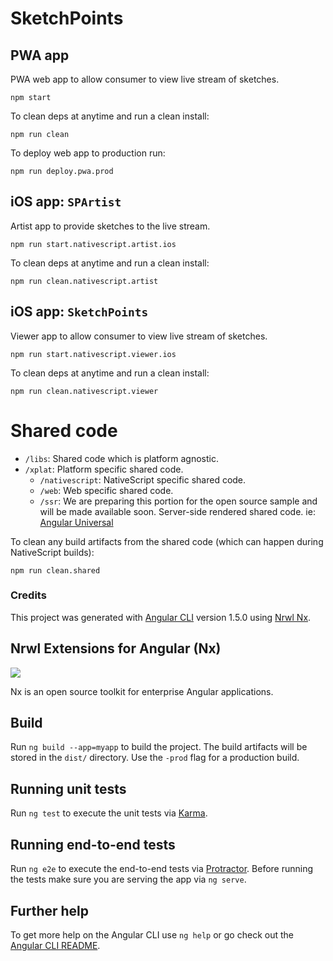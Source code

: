 # SketchPoints

## PWA app

PWA web app to allow consumer to view live stream of sketches.

```
npm start
```
To clean deps at anytime and run a clean install:

```
npm run clean
```

To deploy web app to production run:

```
npm run deploy.pwa.prod
```

## iOS app: `SPArtist`
  
Artist app to provide sketches to the live stream.

```
npm run start.nativescript.artist.ios
```

To clean deps at anytime and run a clean install:

```
npm run clean.nativescript.artist
```

## iOS app: `SketchPoints`
  
Viewer app to allow consumer to view live stream of sketches.

```
npm run start.nativescript.viewer.ios
```

To clean deps at anytime and run a clean install:

```
npm run clean.nativescript.viewer
```

# Shared code

  * `/libs`: Shared code which is platform agnostic.
  * `/xplat`: Platform specific shared code.
    * `/nativescript`: NativeScript specific shared code.
    * `/web`: Web specific shared code.
    * `/ssr`: We are preparing this portion for the open source sample and will be made available soon. Server-side rendered shared code. ie: [Angular Universal](https://universal.angular.io/)

To clean any build artifacts from the shared code (which can happen during NativeScript builds):

```
npm run clean.shared
```

### Credits

This project was generated with [Angular CLI](https://github.com/angular/angular-cli) version 1.5.0 using [Nrwl Nx](https://nrwl.io/nx).

## Nrwl Extensions for Angular (Nx)

<a href="https://nrwl.io/nx"><img src="https://preview.ibb.co/mW6sdw/nx_logo.png"></a>

Nx is an open source toolkit for enterprise Angular applications.

## Build

Run `ng build --app=myapp` to build the project. The build artifacts will be stored in the `dist/` directory. Use the `-prod` flag for a production build.

## Running unit tests

Run `ng test` to execute the unit tests via [Karma](https://karma-runner.github.io).

## Running end-to-end tests

Run `ng e2e` to execute the end-to-end tests via [Protractor](http://www.protractortest.org/).
Before running the tests make sure you are serving the app via `ng serve`.

## Further help

To get more help on the Angular CLI use `ng help` or go check out the [Angular CLI README](https://github.com/angular/angular-cli/blob/master/README.md).
